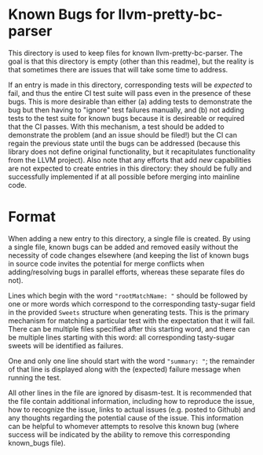 # Known Bugs for llvm-pretty-bc-parser

This directory is used to keep files for known llvm-pretty-bc-parser.  The goal
is that this directory is empty (other than this readme), but the reality is that
sometimes there are issues that will take some time to address.

If an entry is made in this directory, corresponding tests will be *expected* to
fail, and thus the entire CI test suite will pass even in the presence of these
bugs.  This is more desirable than either (a) adding tests to demonstrate the bug
but then having to "ignore" test failures manually, and (b) not adding tests to
the test suite for known bugs because it is desireable or required that the CI
passes.  With this mechanism, a test should be added to demonstrate the problem
(and an issue should be filed!) but the CI can regain the previous state until
the bugs can be addressed (because this library does not define original
functionality, but it recapitulates functionality from the LLVM project).  Also
note that any efforts that add *new* capabilities are not expected to create
entries in this directory: they should be fully and successfully implemented if
at all possible before merging into mainline code.

# Format

When adding a new entry to this directory, a single file is created.  By using a
single file, known bugs can be added and removed easily without the necessity of
code changes elsewhere (and keeping the list of known bugs in source code invites
the potential for merge conflicts when adding/resolving bugs in parallel efforts,
whereas these separate files do not).

Lines which begin with the word `"rootMatchName: "` should be followed by one or
more words which correspond to the corresponding tasty-sugar field in the
provided `Sweets` structure when generating tests. This is the primary mechanism
for matching a particular test with the expectation that it will fail.  There can
be multiple files specified after this starting word, and there can be multiple
lines starting with this word: all corresponding tasty-sugar sweets will be
identified as failures.

One and only one line should start with the word `"summary: "`; the remainder of
that line is displayed along with the (expected) failure message when running the
test.

All other lines in the file are ignored by disasm-test.  It is recommended that
the file contain additional information, including how to reproduce the issue,
how to recognize the issue, links to actual issues (e.g. posted to Github) and
any thoughts regarding the potential cause of the issue.  This information can be
helpful to whomever attempts to resolve this known bug (where success will be
indicated by the ability to remove this corresponding known_bugs file).
